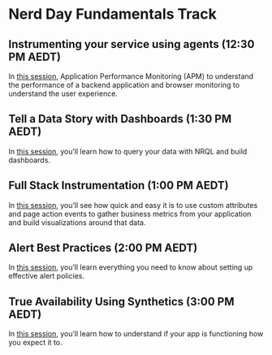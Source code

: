 # Nerd Day Fundamentals Track





## Instrumenting your service using agents (12:30 PM AEDT)

In [this session](instrumenting-your-service-using-agents/README.md), Application Performance Monitoring (APM) to understand the performance of a backend application and browser monitoring to understand the user experience.

## Tell a Data Story with Dashboards (1:30 PM AEDT)

In [this session](tell-data-story-with-dashboards/README.md), you’ll learn how to query your data with NRQL and build dashboards.

## Full Stack Instrumentation (1:00 PM AEDT)

In [this session](full-stack-instrumentation/README.md), you’ll see how quick and easy it is to use custom attributes and page action events to gather business metrics from your application and build visualizations around that data.

## Alert Best Practices (2:00 PM AEDT)

In [this session](alert-best-practices/README.md), you’ll learn everything you need to know about setting up effective alert policies.

## True Availability Using Synthetics (3:00 PM AEDT)

In [this session](true-availability-using-synthetics/README.md), you’ll learn how to understand if your app is functioning how you expect it to.